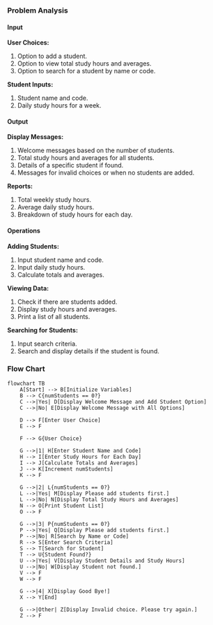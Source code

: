### Problem Analysis
#### Input

**User Choices:**

 1. Option to add a student.
 2. Option to view total study hours    and averages.
 3. Option to search for a student by name or code.
 
**Student Inputs:**

 1. Student name and code.
 2. Daily study hours for a week.
 
#### Output

**Display Messages:**

 1. Welcome messages based on the number of students.
 2. Total study hours and averages for all students.
 3. Details of a specific student if found.
 4. Messages for invalid choices or when no students are added.

 **Reports:**

 1. Total weekly study hours.
 2. Average daily study hours.
 3. Breakdown of study hours for each day.
 
#### Operations

**Adding Students:**

 1. Input student name and code.
 2. Input daily study hours.
 3. Calculate totals and averages.
    
**Viewing Data:**

 1. Check if there are students added.
 2. Display study hours and averages.
 3. Print a list of all students.
    
**Searching for Students:**

 1. Input search criteria.
 2. Search and display details if the student is found.


### Flow Chart
```mermaid
flowchart TB
    A[Start] --> B[Initialize Variables]
    B --> C{numStudents == 0?}
    C -->|Yes| D[Display Welcome Message and Add Student Option]
    C -->|No| E[Display Welcome Message with All Options]
    
    D --> F[Enter User Choice]
    E --> F
    
    F --> G{User Choice}
    
    G -->|1| H[Enter Student Name and Code]
    H --> I[Enter Study Hours for Each Day]
    I --> J[Calculate Totals and Averages]
    J --> K[Increment numStudents]
    K --> F
    
    G -->|2| L{numStudents == 0?}
    L -->|Yes| M[Display Please add students first.]
    L -->|No| N[Display Total Study Hours and Averages]
    N --> O[Print Student List]
    O --> F
    
    G -->|3| P{numStudents == 0?}
    P -->|Yes| Q[Display Please add students first.]
    P -->|No| R[Search by Name or Code]
    R --> S[Enter Search Criteria]
    S --> T[Search for Student]
    T --> U{Student Found?}
    U -->|Yes| V[Display Student Details and Study Hours]
    U -->|No| W[Display Student not found.]
    V --> F
    W --> F
    
    G -->|4| X[Display Good Bye!]
    X --> Y[End]
    
    G -->|Other| Z[Display Invalid choice. Please try again.]
    Z --> F
```
